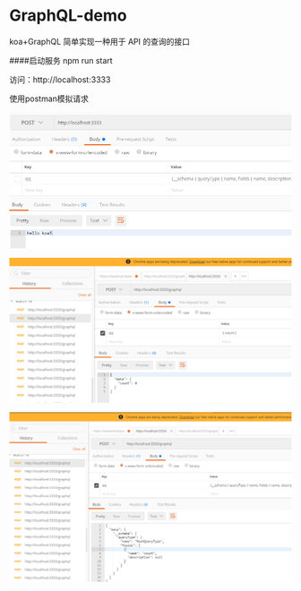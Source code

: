 # GraphQL-demo
koa+GraphQL  简单实现一种用于 API 的查询的接口

####启动服务
npm run start

访问：http://localhost:3333

使用postman模拟请求

![](/screenshot/sc0.png)

![](/screenshot/sc1.png)

![](/screenshot/sc2.png)